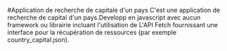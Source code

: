 #Application de recherche de capitale d'un pays
C'est une application de recherche de capital d'un pays.Developp en javascript avec aucun framework ou librairie incluant l'utilisation de L'API Fetch fournissant une interface pour la récupération de ressources (par exemple country_capital.json).